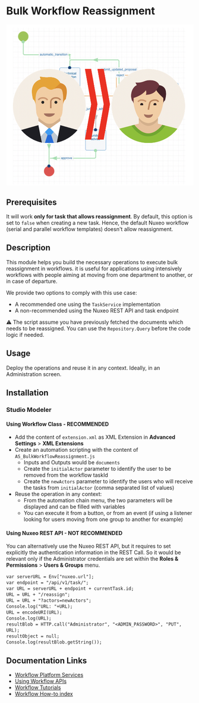 # Bulk Workflow Reassignment

![task_reassignment](task_reassignment.png)

## Prerequisites

It will work **only for task that allows reassignment**. By default, this option is set to `false` when creating a new task. Hence, the default Nuxeo workflow (serial and parallel workflow templates) doesn't allow reassignment.

## Description

This module helps you build the necessary operations to execute bulk reassignment in workflows. it is useful for applications using intensively workflows with people aiming at moving from one department to another, or in case of departure.

We provide two options to comply with this use case:
- A recommended one using the `TaskService` implementation
- A non-recommended using the Nuxeo REST API and task endpoint

:warning: The script assume you have previously fetched the documents which needs to be reassigned. You can use the `Repository.Query` before the code logic if needed.

## Usage

Deploy the operations and reuse it in any context. Ideally, in an Administration screen.

## Installation

### Studio Modeler

#### Using Workflow Class - RECOMMENDED

- Add the content of `extension.xml` as XML Extension in **Advanced Settings** > **XML Extensions**
- Create an automation scripting with the content of `AS_BulkWorkflowReassignment.js`
  - Inputs and Outputs would be `documents`
  - Create the `initialActor` parameter to identify the user to be removed from the workflow taskId
  - Create the `newActors` parameter to identify the users who will receive the tasks from `initialActor` (comma separated list of values)
- Reuse the operation in any context:
  - From the automation chain menu, the two parameters will be displayed and can be filled with variables
  - You can execute it from a button, or from an event (if using a listener looking for users moving from one group to another for example)

#### Using Nuxeo REST API - NOT RECOMMENDED

You can alternatively use the Nuxeo REST API, but it requires to set explicitly the authentication information in the REST Call. So it would be relevant only if the Administrator credentials are set within the **Roles & Permissions** > **Users & Groups** menu.

```
var serverURL = Env["nuxeo.url"];
var endpoint = "/api/v1/task/";
var URL = serverURL + endpoint + currentTask.id;
URL = URL + "/reassign";
URL = URL + "?actors=newActors";
Console.log("URL: "+URL);
URL = encodeURI(URL);
Console.log(URL);
resultBlob = HTTP.call("Administrator", "<ADMIN_PASSWORD>", "PUT", URL);
resultObject = null;
Console.log(resultBlob.getString());
```

## Documentation Links

- [Workflow Platform Services](https://doc.nuxeo.com/nxdoc/workflow/)
- [Using Workflow APIs](https://doc.nuxeo.com/nxdoc/using-workflows/)
- [Workflow Tutorials](https://doc.nuxeo.com/nxdoc/workflow-tutorials/)
- [Workflow How-to index](https://doc.nuxeo.com/nxdoc/workflow-how-to-index/)
